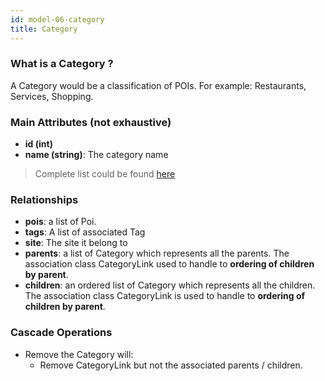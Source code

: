 ```yaml
---
id: model-06-category
title: Category
---
```


### What is a Category ?

A Category would be a classification of POIs. For example: Restaurants,
Services, Shopping.

### Main Attributes (not exhaustive)

- **id (int)**
- **name (string)**: The category name

> Complete list could be found [here](reference-06-category.md)

### Relationships

- **pois**: a list of Poi.
- **tags**: A list of associated Tag
- **site**: The site it belong to
- **parents**: a list of Category which represents all the parents. The
association class CategoryLink used  to handle to **ordering of children by parent**.
- **children**: an ordered list of Category which represents all the children.
The association class CategoryLink is used to handle to **ordering of children by parent**.

### Cascade Operations

- Remove the Category will:
    - Remove CategoryLink but not the associated parents / children.
